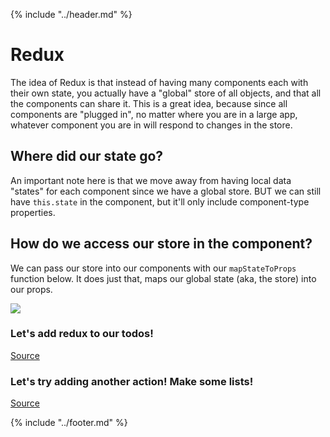 {% include "../header.md" %}

# Redux
The idea of Redux is that instead of having many components each with their own state,
you actually have a "global" store of all objects, and that all the components
can share it. This is a great idea, because since all components are "plugged in",
no matter where you are in a large app, whatever component you are in will respond
to changes in the store.

## Where did our state go?
An important note here is that we move away from having local data "states" for
each component since we have a global store. BUT we can still have `this.state`
in the component, but it'll only include component-type properties.

## How do we access our store in the component?
We can pass our store into our components with our `mapStateToProps` function below. It does
just that, maps our global state (aka, the store) into our props.

![](https://docs.google.com/drawings/d/e/2PACX-1vTOx0vrAD0P-KZDFIpGwkUN6erquPyQYdfgTNddxxnlWNHEpx0dpK1GcuTxcdpIspjSTivV_YfwDkOf/pub?w=960&h=720)

### Let's add redux to our todos!

[Source](https://github.com/AustinCodingAcademy/react-todo-app/blob/53845ab846b614d886bca14211e4daa399774fac/app.js)


### Let's try adding another action! Make some lists!

[Source](https://github.com/AustinCodingAcademy/react-todo-app/blob/5e9d92365f6199213fc2bd28a26fd668f4d27751/app.js)

{% include "../footer.md" %}
